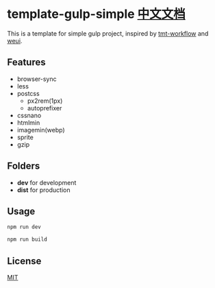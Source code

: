 # template-gulp-simple [中文文档](README_CN.md)

This is a template for simple gulp project, inspired by [tmt-workflow](https://github.com/weixin/tmt-workflow) and [weui](https://github.com/weui/weui).



## Features

- browser-sync
- less
- postcss
   - px2rem(1px)
   - autoprefixer
- cssnano
- htmlmin
- imagemin(webp)
- sprite
- gzip

## Folders

- **dev** for development
- **dist** for production

## Usage

```bash
npm run dev
```

```bash
npm run build
```

## License

[MIT](LICENSE)
